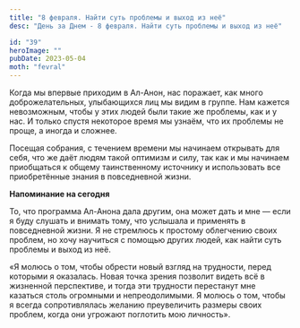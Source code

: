 ```yaml
---
title: "8 февраля. Найти суть проблемы и выход из неё"
desc: "День за Днем - 8 февраля. Найти суть проблемы и выход из неё"

id: "39"
heroImage: ""
pubDate: 2023-05-04
moth: "fevral"
---
```


Когда мы впервые приходим в Ал-Анон, нас поражает, как много доброжелательных,
улыбающихся лиц мы видим в группе. Нам кажется невозможным, чтобы у этих людей
были такие же проблемы, как и у нас. И только спустя некоторое время мы
узнаём, что их проблемы не проще, а иногда и сложнее.

Посещая собрания, с течением времени мы начинаем открывать для себя, что же
даёт людям такой оптимизм и силу, так как и мы начинаем приобщаться к общему
таинственному источнику и использовать все приобретённые знания в повседневной
жизни.

**Напоминание на сегодня**

То, что программа Ал-Анона дала другим, она может дать и мне — если я буду
слушать и внимать тому, что услышала и применять в повседневной жизни. Я не
стремлюсь к простому облегчению своих проблем, но хочу научиться с помощью
других людей, как найти суть проблемы и выход из неё.

«Я молюсь о том, чтобы обрести новый взгляд на трудности, перед которыми я
оказалась. Новая точка зрения позволит видеть всё в жизненной перспективе, и
тогда эти трудности перестанут мне казаться столь огромными и непреодолимыми.
Я молюсь о том, чтобы я всегда сопротивлялась желанию преувеличить размеры
своих проблем, когда они угрожают поглотить мою личность».
